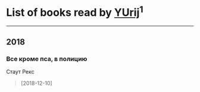 # List of books read by [YUrij](https://plus.google.com/108412189296732059814)<sup>1</sup>
---

## 2018

### Все кроме пса, в полицию
Стаут Рекс
> [2018-12-10] 



